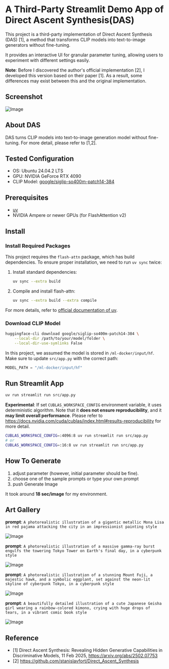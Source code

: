 # A Third-Party Streamlit Demo App of Direct Ascent Synthesis(DAS)

This project is a third-party implementation of Direct Ascent Synthesis (DAS) [1], a method that transforms CLIP models into text-to-image generators without fine-tuning.

It provides an interactive UI for granular parameter tuning, allowing users to experiment with different settings easily.

**Note**: Before I discovered the author's official implementation [2], I developed this version based on their paper [1]. As a result, some differences may exist between this and the original implementation.

## Screenshot

![Image](https://github.com/user-attachments/assets/ff188ea3-0f5a-4dc6-96a1-ef271f53f4a6)

## About DAS

DAS turns CLIP models into text-to-image generation model without fine-tuning. For more detail, please refer to [1,2].

## Tested Configuration

- OS: Ubuntu 24.04.2 LTS
- GPU: NVIDIA GeForce RTX 4090
- CLIP Model: [google/siglip-so400m-patch14-384](https://huggingface.co/google/siglip-so400m-patch14-384)

## Prerequisites

- [uv](https://docs.astral.sh/uv/concepts/tools/)
- NVIDIA Ampere or newer GPUs (for FlashAttention v2)

## Install

### Install Required Packages

This project requires the `flash-attn` package, which has build dependencies.
To ensure proper installation, we need to run `uv sync` twice:

1. Install standard dependencies:
    ```bash
    uv sync --extra build
    ```
2. Compile and install flash-attn:
    ```bash
    uv sync --extra build --extra compile
    ```

For more details, refer to [official documentation of uv](https://docs.astral.sh/uv/concepts/projects/config/#build-isolation).

### Download CLIP Model

```bash
huggingface-cli download google/siglip-so400m-patch14-384 \
    --local-dir /path/to/your/model/folder \
    --local-dir-use-symlinks False
```

In this project, we assumed the model is stored in `/ml-docker/input/hf`. Make sure to update `src/app.py` with the correct path:

```python
MODEL_PATH = "/ml-docker/input/hf"
```

## Run Streamlit App

```bash
uv run streamlit run src/app.py
```

**Experimental**: If set `CUBLAS_WORKSPACE_CONFIG` environment variable, it uses deterministic algorithm. Note that it **does not ensure reproducibility**, and it **may limit overall performance**.
Please refer to https://docs.nvidia.com/cuda/cublas/index.html#results-reproducibility for more detail.

```bash
CUBLAS_WORKSPACE_CONFIG=:4096:8 uv run streamlit run src/app.py
# or
CUBLAS_WORKSPACE_CONFIG=:16:8 uv run streamlit run src/app.py
```

## How To Generate

1. adjust parameter (however, initial parameter should be fine).
2. choose one of the sample prompts or type your own prompt
3. push Generate Image

It took around **18 sec/image** for my environment.

## Art Gallery

**prompt**: `A photorealistic illustration of a gigantic metallic Mona Lisa in red pajama attacking the city in an impressionist painting style`

![Image](https://github.com/user-attachments/assets/58f2a0f4-b04b-4ef5-9317-ba8e6a29a248)

**prompt**: `A photorealistic illustration of a massive gamma-ray burst engulfs the towering Tokyo Tower on Earth's final day, in a cyberpunk style`

![Image](https://github.com/user-attachments/assets/811872ae-5150-4288-be74-677e1a2b9d7f)

**prompt**: `A photorealistic illustration of a stunning Mount Fuji, a majestic hawk, and a symbolic eggplant, set against the neon-lit skyline of cyberpunk Tokyo, in a cyberpunk style`

![Image](https://github.com/user-attachments/assets/5cdb3826-38f1-4b9a-8d1b-df521c0479bc)

**prompt**: `A beautifully detailed illustration of a cute Japanese Geisha girl wearing a rainbow-colored kimono, crying with huge drops of tears, in a vibrant comic book style`

![Image](https://github.com/user-attachments/assets/6fa8b2ce-73d3-40f8-aec5-5a528c4a9339)

## Reference

- [1] Direct Ascent Synthesis: Revealing Hidden Generative Capabilities in Discriminative Models, 11 Feb 2025, https://arxiv.org/abs/2502.07753
- [2] https://github.com/stanislavfort/Direct_Ascent_Synthesis